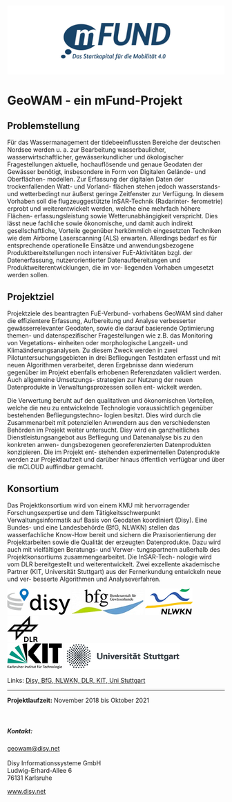 ![mFund Logo](/logos/mfund-logo-download.jpg)

# GeoWAM - ein mFund-Projekt


## Problemstellung

Für das Wassermanagement der tidebeeinflussten Bereiche der deutschen Nordsee werden u. a. zur Bearbeitung wasserbaulicher, wasserwirtschaftlicher, gewässerkundlicher und ökologischer Fragestellungen aktuelle, hochauflösende und genaue Geodaten der Gewässer benötigt, insbesondere in Form von Digitalen Gelände- und Oberflächen- modellen. Zur Erfassung der digitalen Daten der trockenfallenden Watt- und Vorland- flächen stehen jedoch wasserstands- und wetterbedingt nur äußerst geringe Zeitfenster zur Verfügung. In diesem Vorhaben soll die flugzeuggestützte InSAR-Technik (Radarinter- ferometrie) erprobt und weiterentwickelt werden, welche eine mehrfach höhere Flächen- erfassungsleistung sowie Wetterunabhängigkeit verspricht. Dies lässt neue fachliche sowie ökonomische, und damit auch indirekt gesellschaftliche, Vorteile gegenüber herkömmlich eingesetzten Techniken wie dem Airborne Laserscanning (ALS) erwarten. Allerdings bedarf es für entsprechende operationelle Einsätze und anwendungsbezogene Produktbereitstellungen noch intensiver FuE-Aktivitäten bzgl. der Datenerfassung, nutzerorientierter Datenaufbereitungen und Produktweiterentwicklungen, die im vor- liegenden Vorhaben umgesetzt werden sollen.

## Projektziel

Projektziele des beantragten FuE-Verbund- vorhabens GeoWAM sind daher die effizientere Erfassung, Aufbereitung und Analyse verbesserter gewässerrelevanter Geodaten, sowie die darauf basierende Optimierung themen- und datenspezifischer Fragestellungen wie z.B. das Monitoring von Vegetations- einheiten oder morphologische Langzeit- und Klimaänderungsanalysen. Zu diesem Zweck werden in zwei Pilotuntersuchungsgebieten in drei Befliegungen Testdaten erfasst und mit neuen Algorithmen verarbeitet, deren Ergebnisse dann wiederum gegenüber im Projekt ebenfalls erhobenen Referenzdaten validiert werden. Auch allgemeine Umsetzungs- strategien zur Nutzung der neuen Datenprodukte in Verwaltungsprozessen sollen ent- wickelt werden.

Die Verwertung beruht auf den qualitativen und ökonomischen Vorteilen, welche die neu zu entwickelnde Technologie voraussichtlich gegenüber bestehenden Befliegungstechno- logien besitzt. Dies wird durch die Zusammenarbeit mit potenziellen Anwendern aus den verschiedensten Behörden im Projekt weiter untersucht. Disy wird ein ganzheitliches Dienstleistungsangebot aus Befliegung und Datenanalyse bis zu den konkreten anwen- dungsbezogenen georeferenzierten Datenprodukten konzipieren. Die im Projekt ent- stehenden experimentellen Datenprodukte werden zur Projektlaufzeit und darüber hinaus öffentlich verfügbar und über die mCLOUD auffindbar gemacht.

## Konsortium

Das Projektkonsortium wird von einem KMU mit hervorragender Forschungsexpertise und dem Tätigkeitsschwerpunkt Verwaltungsinformatik auf Basis von Geodaten koordiniert (Disy). Eine Bundes- und eine Landesbehörde (BfG, NLWKN) stellen das wasserfachliche Know-How bereit und sichern die Praxisorientierung der Projektarbeiten sowie die Qualität der erzeugten Datenprodukte. Dazu wird auch mit vielfältigen Beratungs- und Verwer- tungspartnern außerhalb des Projektkonsortiums zusammengearbeitet. Die InSAR-Tech- nologie wird vom DLR bereitgestellt und weiterentwickelt. Zwei exzellente akademische Partner (KIT, Universität Stuttgart) aus der Fernerkundung entwickeln neue und ver- besserte Algorithmen und Analyseverfahren.


![Disy Logo](/logos/disy_logo_small.png)
![BfG Logo](/logos/bfg_logo_small.jpg)
![NLWKN Logo](/logos/NLWKN_logo_small.png)
![DLR](/logos/dlr_logo_small.jpg) <br>
![KIT Logo](/logos/kit_logo_small.png)
![Uni Stuttgart Logo](/logos/unistutt_logo_small.png)


Links: 
<a href="https://disy.net/" target="_blank">Disy, </a>
<a href="https://www.bafg.de/" target="_blank">BfG, </a>
<a href="www.nlwkn.niedersachsen.de/startseite/" target="_blank">NLWKN, </a>
<a href="https://www.dlr.de/dlr/desktopdefault.aspx/tabid-10002/" target="_blank">DLR, </a> 
<a href="https://kit.edu" target="_blank">KIT, </a>
<a href="https://www.uni-stuttgart.de/" target="_blank">Uni Stuttgart</a>


***
__Projektlaufzeit:__ November 2018 bis Oktober 2021
<br>
<br>
<br>

##### Kontakt:
geowam@disy.net<br>
<br>
Disy Informationssysteme GmbH<br>
Ludwig-Erhard-Allee 6<br>
76131 Karlsruhe<br>

www.disy.net<br>




